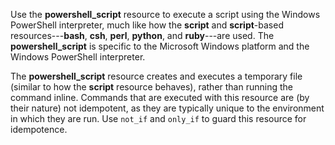 Use the **powershell_script** resource to execute a script using the
Windows PowerShell interpreter, much like how the **script** and
**script**-based resources---**bash**, **csh**, **perl**, **python**,
and **ruby**---are used. The **powershell_script** is specific to the
Microsoft Windows platform and the Windows PowerShell interpreter.

The **powershell_script** resource creates and executes a temporary
file (similar to how the **script** resource behaves), rather than
running the command inline. Commands that are executed with this
resource are (by their nature) not idempotent, as they are typically
unique to the environment in which they are run. Use `not_if` and
`only_if` to guard this resource for idempotence.